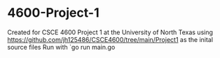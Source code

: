 # 4600-Project-1
Created for CSCE 4600 Project 1 at the University of North Texas using https://github.com/jh125486/CSCE4600/tree/main/Project1 as the inital source files
Run with `go run main.go <processes file.csv>
